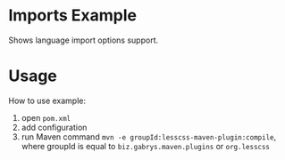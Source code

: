 # Imports Example
Shows language import options support.

# Usage
How to use example:
1. open `pom.xml`
2. add configuration
3. run Maven command `mvn -e groupId:lesscss-maven-plugin:compile`, where groupId is equal to `biz.gabrys.maven.plugins` or `org.lesscss`
